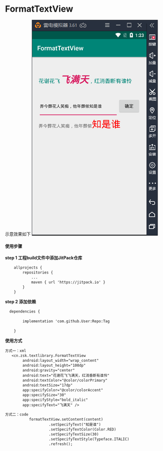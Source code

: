 # FormatTextView

示意效果如下
![Image 效果图](https://github.com/ZSK-CRS/FormatTextView/blob/master/docs/images/demo1.png)

#### 使用步骤

**step 1 工程build文件中添加JitPack仓库**

```
	allprojects {
		repositories {
			...
			maven { url 'https://jitpack.io' }
		}
	}
```

**step 2 添加依赖**

```
  dependencies {
  
		implementation 'com.github.User:Repo:Tag
    
	}
```
**使用方式**
```
方式一：xml
   <cn.zsk.textlibrary.FormatTextView
        android:layout_width="wrap_content"
        android:layout_height="100dp"
        android:gravity="center"
        android:text="花谢花飞飞满天，红消香断有谁怜"
        android:textColor="@color/colorPrimary"
        android:textSize="17dp"
        app:specifyColor="@color/colorAccent"
        app:specifySize="30"
        app:specifyStyle="bold_italic"
        app:specifyText="飞满天" />

```
```
方式二：code
           formatTextView.setContent(content)
                    .setSpecifyText("知是谁")
                    .setSpecifyTextColor(Color.RED)
                    .setSpecifyTextSize(30)
                    .setSpecifyTextStyle(Typeface.ITALIC)
                    .refresh();
```
